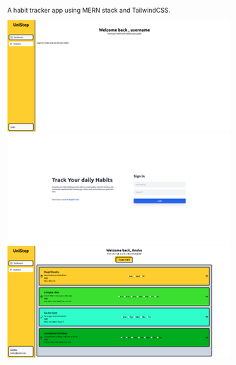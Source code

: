 A habit tracker app using MERN stack and TailwindCSS.

![Web UI : Home](./unistep-client/assets/web1.png)
![Web UI : Login](./unistep-client/assets/web2.png)
![Web UI : Dashboard](./unistep-client/assets/web3.png)
